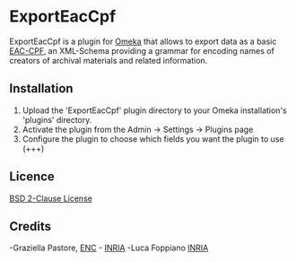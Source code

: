# ExportEacCpf

ExportEacCpf is a plugin for [Omeka](https://omeka.org/) that allows to export data as a basic [EAC-CPF](http://eac.staatsbibliothek-berlin.de/index.php), an XML-Schema providing a grammar for encoding names of creators of archival materials and related information.


## Installation

1. Upload the 'ExportEacCpf' plugin directory to your Omeka installation's 'plugins' directory.
2. Activate the plugin from the Admin → Settings → Plugins page
3. Configure the plugin to choose which fields you want the plugin to use (+++)

## Licence
[BSD 2-Clause License](https://opensource.org/licenses/BSD-2-Clause)


## Credits

-Graziella Pastore, [ENC](http://www.enc-sorbonne.fr/) - [INRIA](http://www.inria.fr/)
-Luca Foppiano [INRIA](http://www.inria.fr/)
